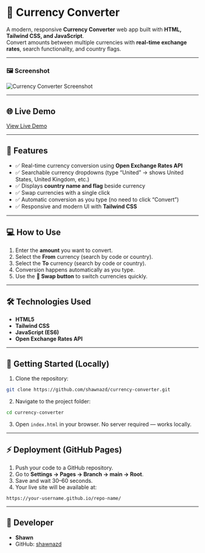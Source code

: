 
# 💱 Currency Converter

A modern, responsive **Currency Converter** web app built with **HTML, Tailwind CSS, and JavaScript**.  
Convert amounts between multiple currencies with **real-time exchange rates**, search functionality, and country flags.

---

### 🖼 Screenshot

![Currency Converter Screenshot](currency_converter.png)

---

## 🌐 Live Demo

[View Live Demo](https://shawnazd.github.io/currency-converter/)

---

## 🔹 Features

- ✅ Real-time currency conversion using **Open Exchange Rates API**
- ✅ Searchable currency dropdowns (type “United” → shows United States, United Kingdom, etc.)
- ✅ Displays **country name and flag** beside currency
- ✅ Swap currencies with a single click
- ✅ Automatic conversion as you type (no need to click “Convert”)
- ✅ Responsive and modern UI with **Tailwind CSS**

---

## 💻 How to Use

1. Enter the **amount** you want to convert.  
2. Select the **From** currency (search by code or country).  
3. Select the **To** currency (search by code or country).  
4. Conversion happens automatically as you type.  
5. Use the **🔄 Swap button** to switch currencies quickly.

---

## 🛠 Technologies Used

- **HTML5**
- **Tailwind CSS**
- **JavaScript (ES6)**
- **Open Exchange Rates API**

---

## 📂 Getting Started (Locally)

1. Clone the repository:

```bash
git clone https://github.com/shawnazd/currency-converter.git
````

2. Navigate to the project folder:

```bash
cd currency-converter
```

3. Open `index.html` in your browser.
   No server required — works locally.

---

## ⚡ Deployment (GitHub Pages)

1. Push your code to a GitHub repository.
2. Go to **Settings → Pages → Branch → main → Root**.
3. Save and wait 30–60 seconds.
4. Your live site will be available at:

```
https://your-username.github.io/repo-name/
```

---

## 👤 Developer

* **Shawn**
* GitHub: [shawnazd](https://github.com/shawnazd)

```
